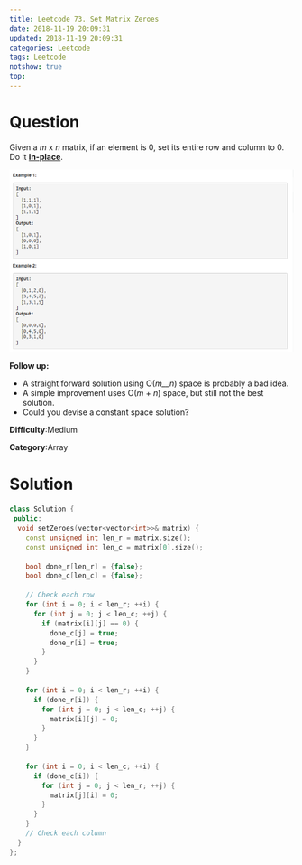 ```yaml
---
title: Leetcode 73. Set Matrix Zeroes
date: 2018-11-19 20:09:31
updated: 2018-11-19 20:09:31
categories: Leetcode
tags: Leetcode
notshow: true
top:
---
```


# Question

Given a  _m_  x  _n_  matrix, if an element is 0, set its entire row and column to 0. Do it  [**in-place**](https://en.wikipedia.org/wiki/In-place_algorithm).

![](/images/in-post/2018-11-19-Leetcode-73-Set-Matrix-Zeroes/2018-11-19-20-40-14.png)

**Follow up:**

- A straight forward solution using O(_m__n_) space is probably a bad idea.
- A simple improvement uses O(_m_  +  _n_) space, but still not the best solution.
- Could you devise a constant space solution?

**Difficulty**:Medium

**Category**:Array

<!-- more -->

# Solution

```cpp
class Solution {
 public:
  void setZeroes(vector<vector<int>>& matrix) {
    const unsigned int len_r = matrix.size();
    const unsigned int len_c = matrix[0].size();

    bool done_r[len_r] = {false};
    bool done_c[len_c] = {false};

    // Check each row
    for (int i = 0; i < len_r; ++i) {
      for (int j = 0; j < len_c; ++j) {
        if (matrix[i][j] == 0) {
          done_c[j] = true;
          done_r[i] = true;
        }
      }
    }

    for (int i = 0; i < len_r; ++i) {
      if (done_r[i]) {
        for (int j = 0; j < len_c; ++j) {
          matrix[i][j] = 0;
        }
      }
    }

    for (int i = 0; i < len_c; ++i) {
      if (done_c[i]) {
        for (int j = 0; j < len_r; ++j) {
          matrix[j][i] = 0;
        }
      }
    }
    // Check each column
  }
};
```
